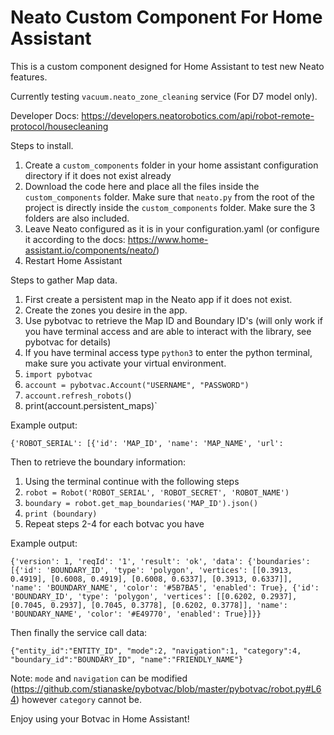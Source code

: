 # Neato Custom Component For Home Assistant

This is a custom component designed for Home Assistant to test new Neato features.

Currently testing `vacuum.neato_zone_cleaning` service (For D7 model only).

Developer Docs: https://developers.neatorobotics.com/api/robot-remote-protocol/housecleaning

Steps to install.

1. Create a `custom_components` folder in your home assistant configuration directory if it does not exist already
2. Download the code here and place all the files inside the `custom_components` folder.  Make sure that `neato.py` from the root of the project is directly inside the `custom_components` folder.  Make sure the 3 folders are also included.
3. Leave Neato configured as it is in your configuration.yaml (or configure it according to the docs: https://www.home-assistant.io/components/neato/)
4. Restart Home Assistant


Steps to gather Map data.

1. First create a persistent map in the Neato app if it does not exist.
2. Create the zones you desire in the app.
3. Use pybotvac to retrieve the Map ID and Boundary ID's (will only work if you have terminal access and are able to interact with the library, see pybotvac for details)
4. If you have terminal access type `python3` to enter the python terminal, make sure you activate your virtual environment.
5. `import pybotvac`
6. `account = pybotvac.Account("USERNAME", "PASSWORD")`
7. `account.refresh_robots(`)
8. print(account.persistent_maps)`

Example output:

`
{'ROBOT_SERIAL': [{'id': 'MAP_ID', 'name': 'MAP_NAME', 'url':
`

Then to retrieve the boundary information:

1. Using the terminal continue with the following steps
2. `robot = Robot('ROBOT_SERIAL', 'ROBOT_SECRET', 'ROBOT_NAME')`
3. `boundary = robot.get_map_boundaries('MAP_ID').json()`
4. `print (boundary)`
5. Repeat steps 2-4 for each botvac you have

Example output:

`
{'version': 1, 'reqId': '1', 'result': 'ok', 'data': {'boundaries': [{'id': 'BOUNDARY_ID', 'type': 'polygon', 'vertices': [[0.3913, 0.4919], [0.6008, 0.4919], [0.6008, 0.6337], [0.3913, 0.6337]], 'name': 'BOUNDARY_NAME', 'color': '#5B7BA5', 'enabled': True}, {'id': 'BOUNDARY_ID', 'type': 'polygon', 'vertices': [[0.6202, 0.2937], [0.7045, 0.2937], [0.7045, 0.3778], [0.6202, 0.3778]], 'name': 'BOUNDARY_NAME', 'color': '#E49770', 'enabled': True}]}}
`

Then finally the service call data:

`
{"entity_id":"ENTITY_ID",
"mode":2,
"navigation":1,
"category":4,
"boundary_id":"BOUNDARY_ID",
"name":"FRIENDLY_NAME"}
`

Note: `mode` and `navigation` can be modified (https://github.com/stianaske/pybotvac/blob/master/pybotvac/robot.py#L64) however `category` cannot be.

Enjoy using your Botvac in Home Assistant!
